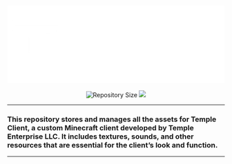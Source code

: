 <p align="center">
  <a href="https://templecheats.xyz">
    <img src="github/images/logo.png">
  </a>
</p> 
<p align="center">
<img src="https://img.shields.io/github/repo-size/TempleDevelopment/Temple-Client-Assets?style=for-the-badge&color=blue" alt="Repository Size">
<a href="https://discord.gg/j6hTUB5GBx" style="text-decoration: none;">
    <img src="https://img.shields.io/badge/Discord-7289DA?style=for-the-badge&logo=discord&logoColor=white">
</a>
</p>

---
### This repository stores and manages all the assets for Temple Client, a custom Minecraft client developed by Temple Enterprise LLC. It includes textures, sounds, and other resources that are essential for the client’s look and function.
---
